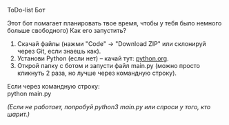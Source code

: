 ToDo-list Бот  

Этот бот помагает планировать твое время, чтобы у тебя было немного больше свободного) 
Как его запустить?  

1. Скачай файлы (нажми "Code" → "Download ZIP" или склонируй через Git, если знаешь как).  
2. Установи Python (если нет) – качай тут: [python.org](https://www.python.org/).  
3. Открой папку с ботом и запусти файл main.py (можно просто кликнуть 2 раза, но лучше через командную строку).  

Если через командную строку:  
python main.py
 
*(Если не работает, попробуй python3 main.py или спроси у того, кто шарит.)*
